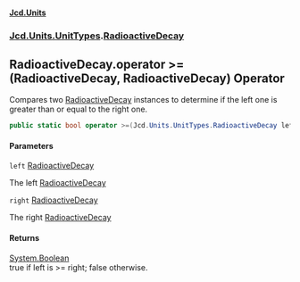 #### [Jcd.Units](index.md 'index')
### [Jcd.Units.UnitTypes](Jcd.Units.UnitTypes.md 'Jcd.Units.UnitTypes').[RadioactiveDecay](Jcd.Units.UnitTypes.RadioactiveDecay.md 'Jcd.Units.UnitTypes.RadioactiveDecay')

## RadioactiveDecay.operator >=(RadioactiveDecay, RadioactiveDecay) Operator

Compares two [RadioactiveDecay](Jcd.Units.UnitTypes.RadioactiveDecay.md 'Jcd.Units.UnitTypes.RadioactiveDecay') instances to determine if the left one is greater than or equal to the right one.

```csharp
public static bool operator >=(Jcd.Units.UnitTypes.RadioactiveDecay left, Jcd.Units.UnitTypes.RadioactiveDecay right);
```
#### Parameters

<a name='Jcd.Units.UnitTypes.RadioactiveDecay.op_GreaterThanOrEqual(Jcd.Units.UnitTypes.RadioactiveDecay,Jcd.Units.UnitTypes.RadioactiveDecay).left'></a>

`left` [RadioactiveDecay](Jcd.Units.UnitTypes.RadioactiveDecay.md 'Jcd.Units.UnitTypes.RadioactiveDecay')

The left [RadioactiveDecay](Jcd.Units.UnitTypes.RadioactiveDecay.md 'Jcd.Units.UnitTypes.RadioactiveDecay')

<a name='Jcd.Units.UnitTypes.RadioactiveDecay.op_GreaterThanOrEqual(Jcd.Units.UnitTypes.RadioactiveDecay,Jcd.Units.UnitTypes.RadioactiveDecay).right'></a>

`right` [RadioactiveDecay](Jcd.Units.UnitTypes.RadioactiveDecay.md 'Jcd.Units.UnitTypes.RadioactiveDecay')

The right [RadioactiveDecay](Jcd.Units.UnitTypes.RadioactiveDecay.md 'Jcd.Units.UnitTypes.RadioactiveDecay')

#### Returns
[System.Boolean](https://docs.microsoft.com/en-us/dotnet/api/System.Boolean 'System.Boolean')  
true if left is >= right; false otherwise.